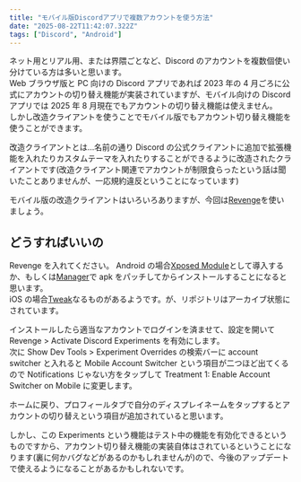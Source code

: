 ```yaml
---
title: "モバイル版Discordアプリで複数アカウントを使う方法"
date: "2025-08-22T11:42:07.322Z"
tags: ["Discord", "Android"]
---
```


ネット用とリアル用、または界隈ごとなど、Discord のアカウントを複数個使い分けている方は多いと思います。  
Web ブラウザ版と PC 向けの Discord アプリであれば 2023 年の 4 月ごろに公式にアカウントの切り替え機能が実装されていますが、モバイル向けの Discord アプリでは 2025 年 8 月現在でもアカウントの切り替え機能は使えません。  
しかし改造クライアントを使うことでモバイル版でもアカウント切り替え機能を使うことができます。

改造クライアントとは…名前の通り Discord の公式クライアントに追加で拡張機能を入れたりカスタムテーマを入れたりすることができるように改造されたクライアントです(改造クライアント関連でアカウントが制限食らったという話は聞いたことありませんが、一応規約違反ということになっています)

モバイル版の改造クライアントはいろいろありますが、今回は[Revenge](https://github.com/revenge-mod)を使いましょう。

## どうすればいいの

Revenge を入れてください。
Android の場合[Xposed Module](https://github.com/revenge-mod/revenge-xposed)として導入するか、もしくは[Manager](https://github.com/revenge-mod/revenge-manager)で apk をパッチしてからインストールすることになると思います。  
iOS の場合[Tweak](https://github.com/revenge-mod/revenge-tweak)なるものがあるようです。が、リポジトリはアーカイブ状態にされています。

インストールしたら適当なアカウントでログインを済ませて、設定を開いて Revenge > Activate Discord Experiments を有効にします。  
次に Show Dev Tools > Experiment Overrides の検索バーに account switcher と入れると Mobile Account Switcher という項目が二つほど出てくるので Notifications じゃない方をタップして Treatment 1: Enable Account Switcher on Mobile に変更します。

ホームに戻り、プロフィールタブで自分のディスプレイネームをタップするとアカウントの切り替えという項目が追加されていると思います。

しかし、この Experiments という機能はテスト中の機能を有効化できるというものですから、アカウント切り替え機能の実装自体はされているということになります(裏に何かバグなどがあるのかもしれませんが)ので、今後のアップデートで使えるようになることがあるかもしれないです。
